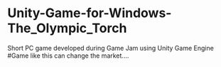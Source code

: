 # Unity-Game-for-Windows-The_Olympic_Torch
Short PC game developed during Game Jam using Unity Game Engine 
#Game like this can change the market....
